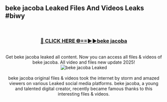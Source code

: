 ## beke jacoba Leaked Files And Videos Leaks #biwy
<br>
<div align="center">
<h3><a href="https://watchclip.my.id/beke jacoba" rel="nofollow">🔴 CLICK HERE 🌐==►►beke jacoba</a></h3>
<br>
Get beke jacoba leaked all content. Now you can access all files & videos of beke jacoba. All video and files new update 2025!
<br>
<a href="https://watchclip.my.id/beke jacoba" rel="nofollow" data-target="animated-image.originalLink"><img src="https://i.ibb.co.com/WyWwxjT/player-gif2.gif" alt="beke jacoba Leaked" style="max-width: 100%; display: inline-block;" data-target="animated-image.originalImage"></a>
<br><br>
beke jacoba original files & videos took the internet by storm and amazed viewers on various Leaked social media platforms. beke jacoba, a young and talented digital creator, recently became famous thanks to this interesting files & videos.
</div>
<br>